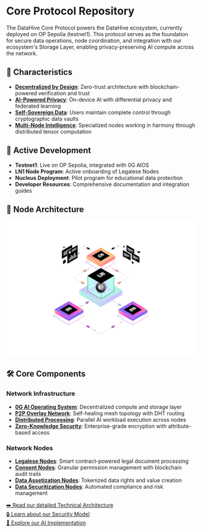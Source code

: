 # Core Protocol Repository

The DataHive Core Protocol powers the DataHive ecosystem, currently deployed on OP Sepolia (testnet1). This protocol serves as the foundation for secure data operations, node coordination, and integration with our ecosystem's Storage Layer, enabling privacy-preserving AI compute across the network.

## 🌟 Characteristics
- **[Decentralized by Design](/docs/architecture/zero-trust.md)**: Zero-trust architecture with blockchain-powered verification and trust
- **[AI-Powered Privacy](/docs/ai/privacy-computing.md)**: On-device AI with differential privacy and federated learning
- **[Self-Sovereign Data](/docs/data/sovereignty.md)**: Users maintain complete control through cryptographic data vaults
- **[Multi-Node Intelligence](/docs/nodes/distributed-compute.md)**: Specialized nodes working in harmony through distributed tensor computation

## 🔄 Active Development
- **Testnet1**: Live on OP Sepolia, integrated with 0G AIOS
- **LN1 Node Program**: Active onboarding of Legalese Nodes
- **Nucleus Deployment**: Pilot program for educational data protection
- **Developer Resources**: Comprehensive documentation and integration guides

## 🔄 Node Architecture
![DataHive Node Types](images/NodeTypes.png)

## 🛠 Core Components

### Network Infrastructure
- **[0G AI Operating System](/docs/infrastructure/0g-aios.md)**: Decentralized compute and storage layer
- **[P2P Overlay Network](/docs/infrastructure/p2p-mesh.md)**: Self-healing mesh topology with DHT routing
- **[Distributed Processing](/docs/infrastructure/distributed-compute.md)**: Parallel AI workload execution across nodes
- **[Zero-Knowledge Security](/docs/security/zkp-framework.md)**: Enterprise-grade encryption with attribute-based access

### Network Nodes
- **[Legalese Nodes](/docs/nodes/legalese.md)**: Smart contract-powered legal document processing
- **[Consent Nodes](/docs/nodes/consent.md)**: Granular permission management with blockchain audit trails
- **[Data Assetization Nodes](/docs/nodes/assetization.md)**: Tokenized data rights and value creation
- **[Data Securitization Nodes](/docs/nodes/securitization.md)**: Automated compliance and risk management

[➡️ Read our detailed Technical Architecture](/docs/ARCHITECTURE.md)  
[🔒 Learn about our Security Model](/docs/SECURITY.md)  
[🤖 Explore our AI Implementation](/docs/AI-SYSTEM.md)
